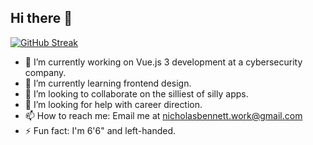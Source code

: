 ## Hi there 👋

[![GitHub Streak](https://streak-stats.demolab.com?user=nrrb&theme=vue-dark&hide_border=true)](https://git.io/streak-stats)

- 🔭 I’m currently working on Vue.js 3 development at a cybersecurity company.
- 🌱 I’m currently learning frontend design. 
- 👯 I’m looking to collaborate on the silliest of silly apps.
- 🤔 I’m looking for help with career direction.
- 📫 How to reach me: Email me at nicholasbennett.work@gmail.com
- ⚡ Fun fact: I'm 6'6" and left-handed.
